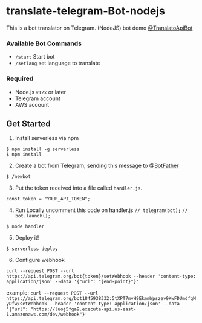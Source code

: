 # translate-telegram-Bot-nodejs
This is a bot translator on Telegram. (NodeJS)
bot demo [@TranslatoApiBot](https://t.me/TranslatoApiBot)

### Available Bot Commands
- `/start` Start bot
- `/setlang` set language to translate

### Required 
- Node.js `v12x` or later
- Telegram account 
- AWS account

## Get Started

1.  Install serverless via npm

```
$ npm install -g serverless
$ npm install
```

2. Create a bot from Telegram, sending this message to [@BotFather](https://t.me/BotFather)
```
$ /newbot
```


3. Put the token received into a file called `handler.js`.
```
const token = "YOUR_API_TOKEN";
```
4. Run Locally
uncomment this code on handler.js
`// telegram(bot);`
`// bot.launch();`
```
$ node handler
```
5. Deploy it!
```
$ serverless deploy
```

6. Configure webhook
```
curl --request POST --url https://api.telegram.org/bot{token}/setWebhook --header 'content-type: application/json' --data '{"url": "{end-point}"}'
```
example:
`curl --request POST --url https://api.telegram.org/bot1845938332:5tXPT7mvH9EkmmWpszev9KwFDUmdfgMyDfw/setWebhook --header 'content-type: application/json' --data '{"url": "https://luoj5fga9.execute-api.us-east-1.amazonaws.com/dev/webhook"}'`
